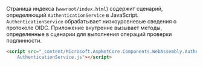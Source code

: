 Страница индекса (`wwwroot/index.html`) содержит сценарий, определяющий `AuthenticationService` в JavaScript. `AuthenticationService` обрабатывает низкоуровневые сведения о протоколе OIDC. Приложение внутренне вызывает методы, определенные в сценарии для выполнения операций проверки подлинности.

```html
<script src="_content/Microsoft.AspNetCore.Components.WebAssembly.Authentication/
    AuthenticationService.js"></script>
```
